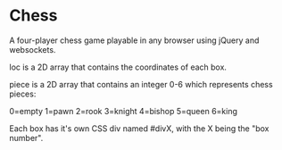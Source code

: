 # Chess
A four-player chess game playable in any browser using jQuery and websockets.

loc is a 2D array that contains the coordinates of each box.

piece is a 2D array that contains an integer 0-6 which represents chess pieces:

0=empty
1=pawn
2=rook
3=knight
4=bishop
5=queen
6=king

Each box has it's own CSS div named #divX, with the X being the "box number".